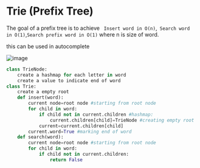# Trie (Prefix Tree)
The goal of a prefix tree is to achieve
` Insert word in O(n)`,` Search word in O(1)`,`Search prefix word in O(1)` where n is size of word.

this can be used in autocomplete 

![image](https://user-images.githubusercontent.com/130353146/235669851-cff0003d-889b-4b16-b3ad-3a44d23f3524.png)

```python
class TrieNode:
    create a hashmap for each letter in word
    create a value to indicate end of word 
class Trie:
    create a empty root
    def insert(word):
        current node=root node #starting from root node
        for child in word:
            if child not in current.children #hashmap:
                current.children[child]=TrieNode #creating empty root
            current=current.children[child]
        current.word=True #marking end of word
    def search(word):
        current node=root node #starting from root node
        for child in word:
            if child not in current.children:
                return False
                


